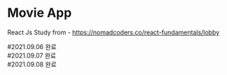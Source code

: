 # Movie App

React Js Study from - https://nomadcoders.co/react-fundamentals/lobby

#2021.09.06 완료 <br>
#2021.09.07 완료 <br>
#2021.09.08 완료 <br>
